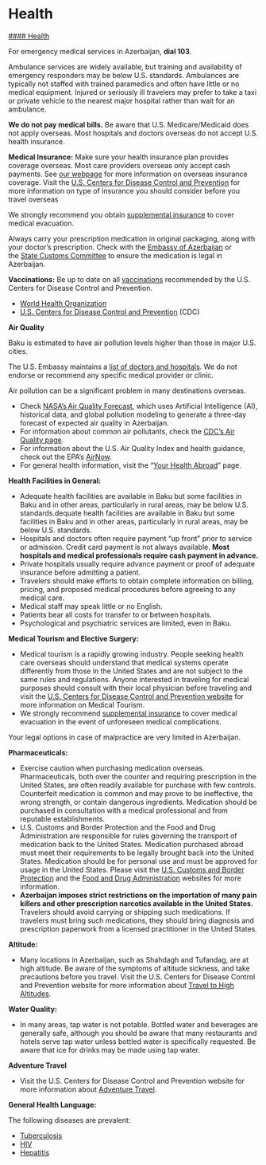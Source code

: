 # Health

[#### Health](javascript:void(0); "Health")

For emergency medical services in Azerbaijan, **dial 103**.

Ambulance services are widely available, but training and availability of emergency responders may be below U.S. standards. Ambulances are typically not staffed with trained paramedics and often have little or no medical equipment. Injured or seriously ill travelers may prefer to take a taxi or private vehicle to the nearest major hospital rather than wait for an ambulance.

**We do not pay medical bills.** Be aware that U.S. Medicare/Medicaid does not apply overseas. Most hospitals and doctors overseas do not accept U.S. health insurance.

**Medical Insurance:** Make sure your health insurance plan provides coverage overseas. Most care providers overseas only accept cash payments. See [our webpage](https://travel.state.gov/content/travel/en/international-travel/before-you-go/your-health-abroad/Insurance_Coverage_Overseas.html) for more information on overseas insurance coverage. Visit the [U.S. Centers for Disease Control and Prevention](https://wwwnc.cdc.gov/travel/page/insurance) for more information on type of insurance you should consider before you travel overseas

We strongly recommend you obtain [supplemental insurance](https://travel.state.gov/content/travel/en/international-travel/before-you-go/your-health-abroad/Insurance_Coverage_Overseas.html) to cover medical evacuation.

Always carry your prescription medication in original packaging, along with your doctor’s prescription. Check with the [Embassy of Azerbaijan](https://washington.mfa.gov.az/en) or the [State Customs Committee](https://customs.gov.az/en) to ensure the medication is legal in Azerbaijan.

**Vaccinations:** Be up to date on all [vaccinations](http://wwwnc.cdc.gov/travel/page/vaccinations.htm) recommended by the U.S. Centers for Disease Control and Prevention.

* [World Health Organization](https://www.who.int/)
* [U.S. Centers for Disease Control and Prevention](http://wwwnc.cdc.gov/travel/) (CDC)

**Air Quality**

Baku is estimated to have air pollution levels higher than those in major U.S. cities.

The U.S. Embassy maintains a [list of doctors and hospitals](https://az.usembassy.gov/medical-assistance/?_ga=2.105337219.1858605795.1695671099-1165141609.1666269629). We do not endorse or recommend any specific medical provider or clinic.

Air pollution can be a significant problem in many destinations overseas.

* Check [NASA’s Air Quality Forecast](https://aeronet.gsfc.nasa.gov/new_web/aqforecast), which uses Artificial Intelligence (AI), historical data, and global pollution modeling to generate a three-day forecast of expected air quality in Azerbaijan.
* For information about common air pollutants, check the [CDC’s Air Quality page](https://www.cdc.gov/air-quality/pollutants/).
* For information about the U.S. Air Quality Index and health guidance, check out the EPA’s [AirNow](https://www.airnow.gov/aqi/aqi-basics/).
* For general health information, visit the “[Your Health Abroad](https://travel.state.gov/content/travel/en/international-travel/before-you-go/your-health-abroad.html)” page.

**Health Facilities in General:**

* Adequate health facilities are available in Baku but some facilities in Baku and in other areas, particularly in rural areas, may be below U.S. standards.dequate health facilities are available in Baku but some facilities in Baku and in other areas, particularly in rural areas, may be below U.S. standards.
* Hospitals and doctors often require payment “up front” prior to service or admission. Credit card payment is not always available. **Most hospitals and medical professionals require cash payment in advance.**
* Private hospitals usually require advance payment or proof of adequate insurance before admitting a patient.
* Travelers should make efforts to obtain complete information on billing, pricing, and proposed medical procedures before agreeing to any medical care.
* Medical staff may speak little or no English.
* Patients bear all costs for transfer to or between hospitals.
* Psychological and psychiatric services are limited, even in Baku.

**Medical Tourism and Elective Surgery:**

* Medical tourism is a rapidly growing industry. People seeking health care overseas should understand that medical systems operate differently from those in the United States and are not subject to the same rules and regulations. Anyone interested in traveling for medical purposes should consult with their local physician before traveling and visit the [U.S. Centers for Disease Control and Prevention website](https://wwwnc.cdc.gov/travel/yellowbook/2020/travel-for-work-other-reasons/medical-tourism) for more information on Medical Tourism.
* We strongly recommend [supplemental insurance](https://travel.state.gov/content/travel/en/international-travel/before-you-go/your-health-abroad/Insurance_Coverage_Overseas.html) to cover medical evacuation in the event of unforeseen medical complications.

Your legal options in case of malpractice are very limited in Azerbaijan.

**Pharmaceuticals:**

* Exercise caution when purchasing medication overseas. Pharmaceuticals, both over the counter and requiring prescription in the United States, are often readily available for purchase with few controls. Counterfeit medication is common and may prove to be ineffective, the wrong strength, or contain dangerous ingredients. Medication should be purchased in consultation with a medical professional and from reputable establishments.
* U.S. Customs and Border Protection and the Food and Drug Administration are responsible for rules governing the transport of medication back to the United States. Medication purchased abroad must meet their requirements to be legally brought back into the United States. Medication should be for personal use and must be approved for usage in the United States. Please visit the [U.S. Customs and Border Protection](https://www.cbp.gov/) and the [Food and Drug Administration](https://www.fda.gov/drugs/resourcesforyou/consumers/buyingusingmedicinesafely/buyingmedicinefromoutsidetheunitedstates/default.htm) websites for more information.
* **Azerbaijan imposes strict restrictions on the importation of many pain killers and other prescription narcotics available in the United States.** Travelers should avoid carrying or shipping such medications. If travelers must bring such medications, they should bring diagnosis and prescription paperwork from a licensed practitioner in the United States.

**Altitude:**

* Many locations in Azerbaijan, such as Shahdagh and Tufandag, are at high altitude. Be aware of the symptoms of altitude sickness, and take precautions before you travel. Visit the U.S. Centers for Disease Control and Prevention website for more information about [Travel to High Altitudes](https://wwwnc.cdc.gov/travel/page/travel-to-high-altitudes).

**Water Quality:**

* In many areas, tap water is not potable. Bottled water and beverages are generally safe, although you should be aware that many restaurants and hotels serve tap water unless bottled water is specifically requested. Be aware that ice for drinks may be made using tap water.

**Adventure Travel**

* Visit the U.S. Centers for Disease Control and Prevention website for more information about [Adventure Travel](https://wwwnc.cdc.gov/travel/page/adventure).

**General Health Language:**

The following diseases are prevalent:

* [Tuberculosis](https://www.cdc.gov/tb/default.htm)
* [HIV](https://www.cdc.gov/hiv/basics/whatishiv.html)
* [Hepatitis](https://www.cdc.gov/hepatitis/abc/)